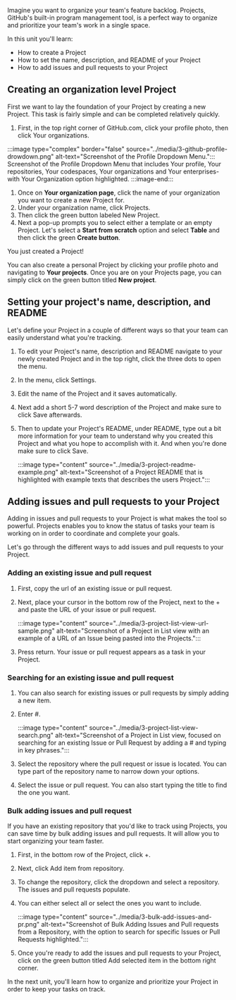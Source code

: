 ﻿Imagine you want to organize your team's feature backlog. Projects, GitHub's built-in program management tool, is a perfect way to organize and prioritize your team's work in a single space.

In this unit you'll learn:

- How to create a Project
- How to set the name, description, and README of your Project
- How to add issues and pull requests to your Project

## Creating an organization level Project

First we want to lay the foundation of your Project by creating a new Project. This task is fairly simple and can be completed relatively quickly.

1. First, in the top right corner of GitHub.com, click your profile photo, then click Your organizations.

:::image type="complex" border="false" source="../media/3-github-profile-drowdown.png" alt-text="Screenshot of the Profile Dropdown Menu.":::
    Screenshot of the Profile Dropdown Menu that includes Your profile, Your repositories, Your codespaces, Your organizations and Your enterprises- with Your Organization option highlighted.
:::image-end:::

1. Once on **Your organization page**, click the name of your organization you want to create a new Project for.
1. Under your organization name, click Projects.
1. Then click the green button labeled New Project.
1. Next a pop-up prompts you to select either a template or an empty Project. Let's select a **Start from scratch** option and select **Table** and then click the green **Create button**.

You just created a Project!

You can also create a personal Project by clicking your profile photo and navigating to **Your projects**. Once you are on your Projects page, you can simply click on the green button titled **New project**.

## Setting your project's name, description, and README

Let's define your Project in a couple of different ways so that your team can easily understand what you're tracking.

1. To edit your Project's name, description and README navigate to your newly created Project and in the top right, click the three dots to open the menu.
1. In the menu, click Settings.
1. Edit the name of the Project and it saves automatically.
1. Next add a short 5-7 word description of the Project and make sure to click Save afterwards.
1. Then to update your Project's README, under README, type out a bit more information for your team to understand why you created this Project and what you hope to accomplish with it. And when you're done make sure to click Save.

   :::image type="content" source="../media/3-project-readme-example.png" alt-text="Screenshot of a Project README that is highlighted with example texts that describes the users Project.":::

## Adding issues and pull requests to your Project

Adding in issues and pull requests to your Project is what makes the tool so powerful. Projects enables you to know the status of tasks your team is working on in order to coordinate and complete your goals.

Let's go through the different ways to add issues and pull requests to your Project.

### Adding an existing issue and pull request

1. First, copy the url of an existing issue or pull request.
1. Next, place your cursor in the bottom row of the Project, next to the + and paste the URL of your issue or pull request.

   :::image type="content" source="../media/3-project-list-view-url-sample.png" alt-text="Screenshot of a Project in List view with an example of a URL of an Issue being pasted into the Projects.":::

1. Press return. Your issue or pull request appears as a task in your Project.

### Searching for an existing issue and pull request

1. You can also search for existing issues or pull requests by simply adding a new item.
1. Enter #.

   :::image type="content" source="../media/3-project-list-view-search.png" alt-text="Screenshot of a Project in List view, focused on searching for an existing Issue or Pull Request by adding a # and typing in key phrases.":::

1. Select the repository where the pull request or issue is located. You can type part of the repository name to narrow down your options.
1. Select the issue or pull request. You can also start typing the title to find the one you want.

### Bulk adding issues and pull request

If you have an existing repository that you'd like to track using Projects, you can save time by bulk adding issues and pull requests. It will allow you to start organizing your team faster.

1. First, in the bottom row of the Project, click +.
1. Next, click Add item from repository.
1. To change the repository, click the dropdown and select a repository. The issues and pull requests populate.
1. You can either select all or select the ones you want to include.

   :::image type="content" source="../media/3-bulk-add-issues-and-pr.png" alt-text="Screenshot of Bulk Adding Issues and Pull requests from a Repository, with the option to search for specific Issues or Pull Requests highlighted.":::

1. Once you're ready to add the issues and pull requests to your Project, click on the green button titled Add selected item in the bottom right corner.

In the next unit, you'll learn how to organize and prioritize your Project in order to keep your tasks on track.
